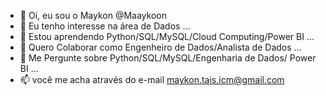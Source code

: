 - 👋 Oi, eu sou o Maykon @Maaykoon
- 👀 Eu tenho interesse na área de Dados  ...
- 🌱 Estou aprendendo Python/SQL/MySQL/Cloud Computing/Power BI ...
- 💞️ Quero Colaborar como Engenheiro de Dados/Analista de Dados ...
- 💬 Me Pergunte sobre Python/SQL/MySQL/Engenharia de Dados/ Power BI ...
- 📫 você me acha através do e-mail maykon.tais.icm@gmail.com
<!---
Maaykoon/Maaykoon is a ✨ special ✨ repository because its `README.md` (this file) appears on your GitHub profile.
You can click the Preview link to take a look at your changes.
--->
